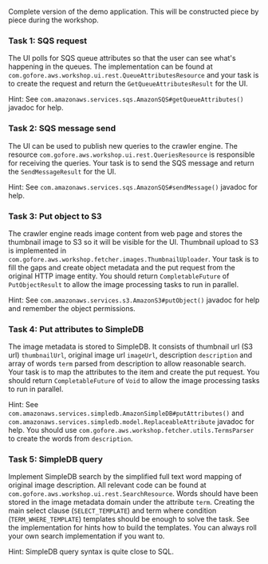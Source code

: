 Complete version of the demo application. This will be constructed piece by piece during the workshop.

### Task 1: SQS request

The UI polls for SQS queue attributes so that the user can see what's happening in the queues. The implementation can be found at `com.gofore.aws.workshop.ui.rest.QueueAttributesResource` and your task is to create the request and return the `GetQueueAttributesResult` for the UI.

Hint: See `com.amazonaws.services.sqs.AmazonSQS#getQueueAttributes()` javadoc for help.


### Task 2: SQS message send

The UI can be used to publish new queries to the crawler engine. The resource `com.gofore.aws.workshop.ui.rest.QueriesResource` is responsible for receiving the queries. Your task is to send the SQS message and return the `SendMessageResult` for the UI.

Hint: See `com.amazonaws.services.sqs.AmazonSQS#sendMessage()` javadoc for help.


### Task 3: Put object to S3

The crawler engine reads image content from web page and stores the thumbnail image to S3 so it will be visible for the UI. Thumbnail upload to S3 is implemented in `com.gofore.aws.workshop.fetcher.images.ThumbnailUploader`. Your task is to fill the gaps and create object metadata and the put request from the original HTTP image entity. You should return `CompletableFuture` of `PutObjectResult` to allow the image processing tasks to run in parallel.

Hint: See `com.amazonaws.services.s3.AmazonS3#putObject()` javadoc for help and remember the object permissions.


### Task 4: Put attributes to SimpleDB

The image metadata is stored to SimpleDB. It consists of thumbnail url (S3 url) `thumbnailUrl`, original image url `imageUrl`, description `description` and array of words `term` parsed from description to allow reasonable search. Your task is to map the attributes to the item and create the put request. You should return `CompletableFuture` of `Void` to allow the image processing tasks to run in parallel.

Hint: See `com.amazonaws.services.simpledb.AmazonSimpleDB#putAttributes()` and `com.amazonaws.services.simpledb.model.ReplaceableAttribute` javadoc for help. You should use `com.gofore.aws.workshop.fetcher.utils.TermsParser` to create the words from `description`.


### Task 5: SimpleDB query

Implement SimpleDB search by the simplified full text word mapping of original image description. All relevant code can be found at `com.gofore.aws.workshop.ui.rest.SearchResource`. Words should have been stored in the image metadata domain under the attribute `term`. Creating the main select clause (`SELECT_TEMPLATE`) and term where condition (`TERM_WHERE_TEMPLATE`) templates should be enough to solve the task. See the implementation for hints how to build the templates. You can always roll your own search implementation if you want to.

Hint: SimpleDB query syntax is quite close to SQL.
